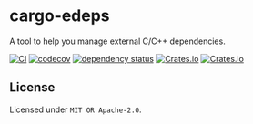 # cargo-edeps

A tool to help you manage external C/C++ dependencies.

[![CI](https://github.com/qryxip/cargo-edeps/workflows/CI/badge.svg)](https://github.com/qryxip/cargo-edeps/actions?workflow=CI)
[![codecov](https://codecov.io/gh/qryxip/cargo-edeps/branch/main/graph/badge.svg)](https://codecov.io/gh/qryxip/cargo-edeps/branch/main)
[![dependency status](https://deps.rs/repo/github/qryxip/cargo-edeps/status.svg)](https://deps.rs/repo/github/qryxip/cargo-edeps)
[![Crates.io](https://img.shields.io/crates/v/cargo-edeps.svg)](https://crates.io/crates/cargo-edeps)
[![Crates.io](https://img.shields.io/crates/l/cargo-edeps.svg)](https://crates.io/crates/cargo-edeps)

## License

Licensed under `MIT OR Apache-2.0`.
